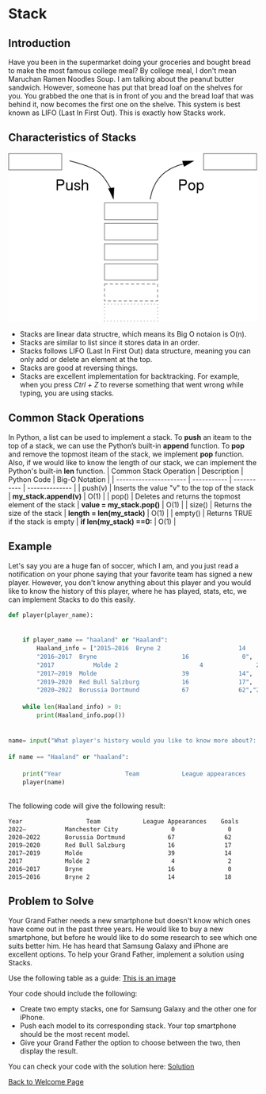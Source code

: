 # Stack

## Introduction
Have you been in the supermarket doing your groceries and bought bread to make the most famous college meal? By college meal, I don't mean Maruchan Ramen Noodles Soup. I am talking about the peanut butter sandwich. However, someone has put that bread loaf on the shelves for you. You grabbed the one that is in front of you and the bread loaf that was behind it, now becomes the first one on the shelve. This system is best known as LIFO (Last In First Out). This is exactly how Stacks work.      

  

## Characteristics of Stacks
![This is an image](https://github.com/chenmilla/CSE-212-Final/blob/main/images/Stack-sv.svg.png)

* Stacks are linear data structre, which means its Big O notaion is O(n). 
* Stacks are similar to list since it stores data in an order. 
* Stacks follows LIFO (Last In First Out) data structure, meaning you can only add or delete an element at the top.
* Stacks are good at reversing things.
* Stacks are excellent implementation for backtracking. For example, when you press *Ctrl + Z* to reverse something that went wrong while typing, you are using stacks. 

## Common Stack Operations
In Python, a list can be used to implement a stack. To **push** an iteam to the top of a stack, we can use the Python’s built-in **append** function. To **pop** and remove the topmost iteam of the stack, we implement **pop** function. Also, if we would like to know the length of our stack, we can implement the Python's built-in **len** function. 
| Common Stack Operation | Description | Python Code | Big-O Notation |
| ---------------------- | ----------- | ----------- | -------------- |
| push(v)                | Inserts the value "v" to the top of the stack | **my_stack.append(v)** | O(1) |
| pop() | Deletes and returns the topmost element of the stack | **value = my_stack.pop()** | O(1) |
| size() | Returns the size of the stack | **length = len(my_stack)** | O(1) |
| empty() | Returns TRUE if the stack is empty | **if len(my_stack) ==0:** | O(1) |


## Example
Let's say you are a huge fan of soccer, which I am, and you just read a notification on your phone saying that your favorite team has signed a new player. However, you don't know anything about this player and you would like to know the history of this player, where he has played, stats, etc, we can implement Stacks to do this easily.

```python 
def player(player_name):

    
    if player_name == "haaland" or "Haaland":
        Haaland_info = ["2015–2016	Bryne 2	                     14	             18", 
        "2016–2017	Bryne                        16               0", 
        "2017	        Molde 2	                      4               2",
        "2017–2019	Molde                        39              14",
        "2019–2020	Red Bull Salzburg            16              17",
        "2020–2022	Borussia Dortmund            67              62","2022–	        Manchester City	              0	              0"]
    
    while len(Haaland_info) > 0:
        print(Haaland_info.pop())
        

name= input("What player's history would you like to know more about?: ")    

if name == "Haaland" or "haaland":

    print("Year                  Team            League appearances    Goals")
    player(name)



```
The following code will give the following result:
```
Year                  Team            League Appearances    Goals
2022–           Manchester City               0               0
2020–2022       Borussia Dortmund            67              62
2019–2020       Red Bull Salzburg            16              17
2017–2019       Molde                        39              14
2017            Molde 2                       4               2
2016–2017       Bryne                        16               0
2015–2016       Bryne 2                      14              18
```


## Problem to Solve
Your Grand Father needs a new smartphone but doesn't know which ones have come out in the past three years. He would like to buy a new smartphone, but before he would like to do some research to see which one suits better him. He has heard that Samsung Galaxy and iPhone are excellent options. To help your Grand Father, implement a solution using Stacks. 

Use the following table as a guide:
[This is an image](https://github.com/chenmilla/CSE-212-Final/blob/main/images/Samsung_iPhone_table.JPG)





Your code should include the following:
* Create two empty stacks, one for Samsung Galaxy and the other one for iPhone.
* Push each model to its corresponding stack. Your top smartphone should be the most recent model. 
* Give your Grand Father the option to choose between the two, then display the result.

You can check your code with the solution here: [Solution](samsung_vs_iphone.py)
 
[Back to Welcome Page](0-welcome.md)
